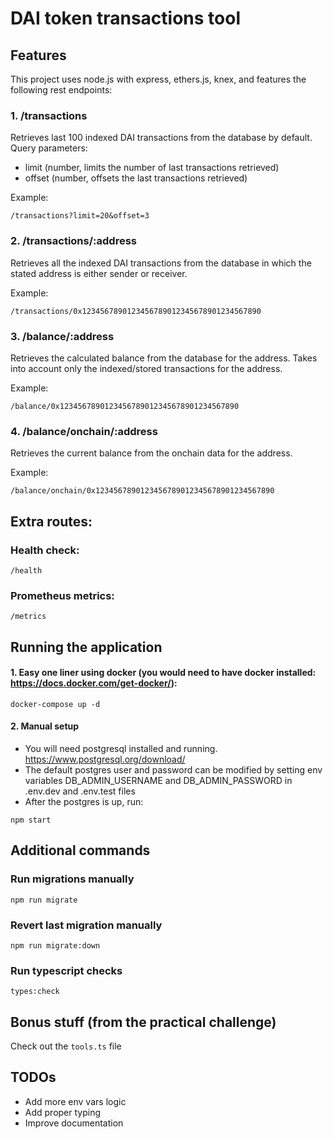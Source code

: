 # DAI token transactions tool

## Features

This project uses node.js with express, ethers.js, knex, and features the following rest endpoints:

### 1. /transactions

Retrieves last 100 indexed DAI transactions from the database by default. Query parameters:
- limit (number, limits the number of last transactions retrieved)
- offset (number, offsets the last transactions retrieved)

Example:
```
/transactions?limit=20&offset=3
```

### 2. /transactions/:address

Retrieves all the indexed DAI transactions from the database in which the stated address is either sender or receiver.

Example:
```
/transactions/0x1234567890123456789012345678901234567890
```

### 3. /balance/:address

Retrieves the calculated balance from the database for the address. Takes into account only the indexed/stored transactions for the address.

Example:
```
/balance/0x1234567890123456789012345678901234567890
```

### 4. /balance/onchain/:address

Retrieves the current balance from the onchain data for the address.

Example:
```
/balance/onchain/0x1234567890123456789012345678901234567890
```

## Extra routes:

### Health check:
```
/health
```

### Prometheus metrics:
```
/metrics
```

## Running the application

#### 1. Easy one liner using docker (you would need to have docker installed: https://docs.docker.com/get-docker/):
```
docker-compose up -d
```

#### 2. Manual setup

- You will need postgresql installed and running. https://www.postgresql.org/download/
- The default postgres user and password can be modified by setting env variables DB_ADMIN_USERNAME and DB_ADMIN_PASSWORD in .env.dev and .env.test files
- After the postgres is up, run:
```
npm start
```

## Additional commands

### Run migrations manually
```
npm run migrate
```

### Revert last migration manually
```
npm run migrate:down
```

### Run typescript checks
```
types:check
```

## Bonus stuff (from the practical challenge)
Check out the ```tools.ts``` file

## TODOs
- Add more env vars logic
- Add proper typing
- Improve documentation
